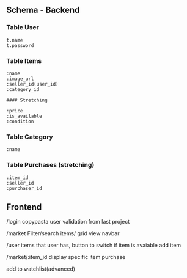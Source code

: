 ## Schema - Backend

### Table User
    t.name
    t.password


### Table Items
    :name
    :image_url
    :seller_id(user_id)
    :category_id

    #### Stretching

    :price
    :is_available
    :condition
    

### Table Category
    :name

### Table Purchases (stretching)
    :item_id
    :seller_id
    :purchaser_id


## Frontend
/login
copypasta user validation from last project

/market
Filter/search 
items/ grid view
navbar 

/user
items that user has, button to switch if item is avaiable
add item

/market/:item_id
display specific item 
purchase

add to watchlist(advanced)


